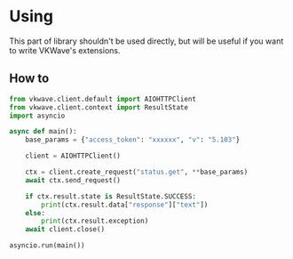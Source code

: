 # Using

This part of library shouldn't be used directly, but will be useful if you want to write VKWave's extensions.

## How to

```python
from vkwave.client.default import AIOHTTPClient
from vkwave.client.context import ResultState
import asyncio

async def main():
    base_params = {"access_token": "xxxxxx", "v": "5.103"}

    client = AIOHTTPClient()

    ctx = client.create_request("status.get", **base_params)
    await ctx.send_request()

    if ctx.result.state is ResultState.SUCCESS:
        print(ctx.result.data["response"]["text"])
    else:
        print(ctx.result.exception)
    await client.close()

asyncio.run(main())
```
